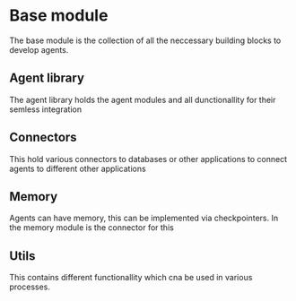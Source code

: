 # Base module

The base module is the collection of all the neccessary building blocks to develop agents.

## Agent library

The agent library holds the agent modules and all dunctionallity for their semless integration

## Connectors

This hold various connectors to databases or other applications to connect agents to different other applications

## Memory

Agents can have memory, this can be implemented via checkpointers. In the memory module is the connector for this

## Utils

This contains different functionallity which cna be used in various processes.
